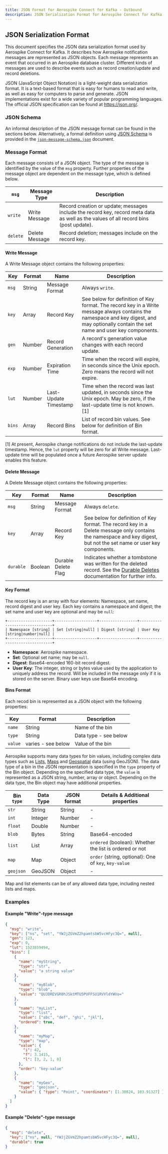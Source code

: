 ```yaml
---
title: JSON Format for Aerospike Connect for Kafka - Outbound
description: JSON Serialization Format for Aerospike Connect for Kafka outbound connector
---
```

## JSON Serialization Format

This document specifies the JSON data serialization format used by Aerospike
Connect for Kafka. It describes how Aerospike notification messages are represented as
JSON objects. Each message represents an event that occurred in an Aerospike
database cluster. Different kinds of messages are used to describe events such
as record creation/update and record deletions.

JSON (JavaScript Object Notation) is a light-weight data serialization format.
It is a text-based format that is easy for humans to read and write, as well as
easy for computers to parse and generate. JSON implementations exist for a wide
variety of popular programming languages. The official JSON specification can
be found at https://json.org/.

### JSON Schema

An informal description of the JSON message format can be found in the sections below. Alternatively, a formal
definition using [JSON Schema](http://json-schema.org) is provided in the
[`json-message-schema.json`](json-message-schema.json) document.

### Message Format

Each message consists of a JSON object. The type of the message is identified
by the value of the `msg` property. Further properties of the message object are
dependent on the message type, which is defined below.

| `msg`    | Message Type   | Description |
|----------|----------------|-------------|
| `write`  | Write Message  | Record creation or update; messages include the record key, record meta data as well as the values of all record bins (post update). |
| `delete` | Delete Message | Record deletion; messages include on the record key. |

#### Write Message

A Write Message object contains the following properties:

| Key    | Format | Name                | Description |
|--------|--------|---------------------|-------------|
| `msg`  | String | Message Format      | Always `write`. |
| `key`  | Array  | Record Key          | See below for definition of Key format. The record key in a Write message always contains the namespace and key digest, and may optionally contain the set name and user key components. |
| `gen`  | Number | Record Generation   | A record's generation value changes with each record update. |
| `exp`  | Number | Expiration Time     | Time when the record will expire, in seconds since the Unix epoch. Zero means the record will not expire. |
| `lut`  | Number | Last-Update Timestamp | Time when the record was last updated, in seconds since the Unix epoch. May be zero, if the last-update time is not known. [1] |
| `bins` | Array  | Record Bins         | List of record bin values. See below for definition of Bin format. |

[1] At present, Aerospike change notifications do not include the last-update
timestamp. Hence, the `lut` property will be zero for all Write message.
Last-update time will be populated once a future Aerospike server update
enables this feature.

#### Delete Message

A Delete Message object contains the following properties:

| Key       | Format  | Name           | Description |
|-----------|---------|----------------|-------------|
| `msg`     | String  | Message Format | Always `delete`. |
| `key`     | Array   | Record Key     | See below for definition of Key format. The record key in a Delete message only contains the namespace and key digest, but not the set name or user key components. |
| `durable` | Boolean | Durable Delete Flag | Indicates whether a tombstone was written for the deleted record. See the [Durable Deletes](/docs/guide/durable_deletes.html) documentation for further info. |

#### Key Format

The record key is an array with four elements: Namespace, set name, record digest and user key. Each key contains a namespace and digest; the set name and user key are optional and may be `null`:

```
+--------------------+-------------------+-----------------+-------------------------------+
| Namespace [string] | Set [string|null] | Digest [string] | User Key [string|number|null] |
+--------------------+-------------------+-----------------+-------------------------------+
```

* **Namespace**: Aerospike namespace.
* **Set**: Optional set name; may be `null`.
* **Digest**: Base64-encoded 160-bit record digest.
* **User Key**: The integer, string or bytes value used by the application to uniquely address the record. Will be included in the message only if it is stored on the server. Binary user keys use Base64 encoding.

#### Bins Format

Each recod bin is represented as a JSON object with the following properties:

| Key     | Format | Description |
|---------|--------|-------------|
| `name`  | String | Name of the bin |
| `type`  | String | Data type - see below |
| `value` | varies - see below | Value of the bin |

Aerospike supports many data types for bin values, including complex data types such as [Lists](/docs/guide/cdt-list.html), [Maps](/docs/guide/cdt-map.html) and [Geospatial](/docs/guide/geospatial.html) data (using GeoJSON). The data type of a bin in the JSON representation is specified in the `type` property of the Bin object. Depending on the specified data type, the `value` is represented as a JSON string, number, array or object. Depending on the data type, the Bin object may have additional properties.

| Bin `type` | Data Type | JSON format | Details & Additional properties |
|------------|-----------|-------------|---------------------------------|
| `str`      | String    | String      | - |
| `int`      | Integer   | Number      | - |
| `float`    | Double    | Number      | - |
| `blob`     | Bytes     | String      | Base64-encoded |
| `list`     | List      | Array       | `ordered` (boolean): Whether the list is ordered or not |
| `map`      | Map       | Object      | `order` (string, optional): One of `key`, `key-value` |
| `geojson`  | GeoJSON   | Object      | - |

Map and list elements can be of any allowed data type, including nested lists and maps.

### Examples

#### Example "Write"-type message

```json
{
  "msg": "write",
  "key": ["ns", "set", "YWJjZGVmZ2hpamtsbW5vcHFyc3Q=", null],
  "gen": 123,
  "exp": 0,
  "lut": 1523859494,
  "bins": [
    {
      "name": "myString",
      "type": "str",
      "value": "a string value"
    },
    {
      "name": "myBlob",
      "type": "blob",
      "value": "QUJDREVGR0hJSktMTU5PUFFSU1RVVldYWVo="
    },
    {
      "name": "myList",
      "type": "list",
      "value": ["abc", "def", "ghi", "jkl"],
      "ordered": true,
    },
    {
      "name": "myMap",
      "type": "map",
      "value": {
        "i": 42,
        "f": 3.1415,
        "l": [3, 2, 1, 0]
      },
      "order": "key-value"
    },
    {
      "name": "myGeo",
      "type": "geojson",
      "value": { "type": "Point", "coordinates": [1.30824, 103.91327] }
    }
  ]
}
```

#### Example "Delete"-type message

```json
{
  "msg": "delete",
  "key": ["ns", null, "YWJjZGVmZ2hpamtsbW5vcHFyc3Q=", null],
  "durable": true
}
```
